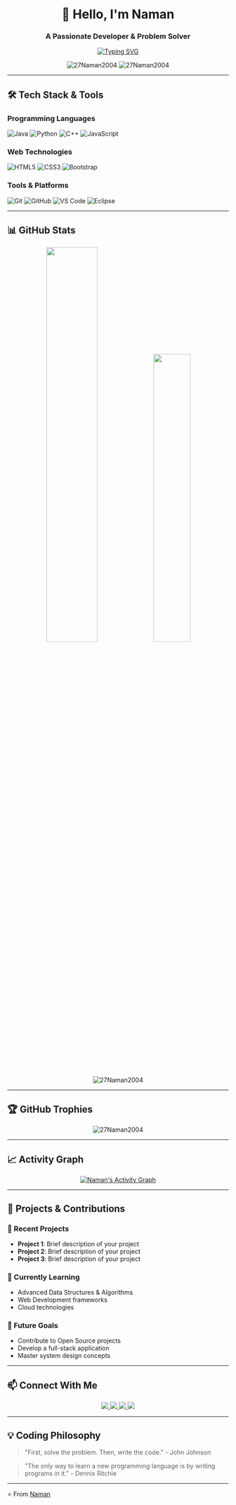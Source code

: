 <h1 align="center">👋 Hello, I'm Naman</h1>
<h3 align="center">A Passionate Developer & Problem Solver</h3>

<p align="center">
  <a href="https://git.io/typing-svg"><img src="https://readme-typing-svg.demolab.com?font=Fira+Code&weight=600&size=22&duration=4000&pause=1000&color=4F8CC9&center=true&vCenter=true&width=500&lines=Full-Stack+Developer;Problem+Solver;Continuous+Learner;Open-Source+Enthusiast" alt="Typing SVG" /></a>
</p>

<p align="center">
  <img src="https://komarev.com/gh-views?username=27Naman2004&label=Profile%20Views&color=0e75b6&style=flat" alt="27Naman2004" /> 
  <img src="https://komarev.com/ghpvc/?username=27Naman2004&label=Profile%20Views&color=0e75b6&style=flat" alt="27Naman2004" />
</p>

---

## 🛠️ Tech Stack & Tools

### Programming Languages
![Java](https://img.shields.io/badge/Java-ED8B00?style=for-the-badge&logo=openjdk&logoColor=white)
![Python](https://img.shields.io/badge/Python-3776AB?style=for-the-badge&logo=python&logoColor=white)
![C++](https://img.shields.io/badge/C++-00599C?style=for-the-badge&logo=c%2B%2B&logoColor=white)
![JavaScript](https://img.shields.io/badge/JavaScript-F7DF1E?style=for-the-badge&logo=javascript&logoColor=black)

### Web Technologies
![HTML5](https://img.shields.io/badge/HTML5-E34F26?style=for-the-badge&logo=html5&logoColor=white)
![CSS3](https://img.shields.io/badge/CSS3-1572B6?style=for-the-badge&logo=css3&logoColor=white)
![Bootstrap](https://img.shields.io/badge/Bootstrap-7952B3?style=for-the-badge&logo=bootstrap&logoColor=white)

### Tools & Platforms
![Git](https://img.shields.io/badge/Git-F05032?style=for-the-badge&logo=git&logoColor=white)
![GitHub](https://img.shields.io/badge/GitHub-181717?style=for-the-badge&logo=github&logoColor=white)
![VS Code](https://img.shields.io/badge/VS_Code-007ACC?style=for-the-badge&logo=visual-studio-code&logoColor=white)
![Eclipse](https://img.shields.io/badge/Eclipse-2C2255?style=for-the-badge&logo=eclipse&logoColor=white)

---

## 📊 GitHub Stats

<p align="center">
  <img width="48%" src="https://github-readme-stats.vercel.app/api?username=27Naman2004&show_icons=true&theme=tokyonight&hide_border=true&bg_color=00000000" />
  <img width="41%" src="https://github-readme-stats.vercel.app/api/top-langs/?username=27Naman2004&layout=compact&theme=tokyonight&hide_border=true&bg_color=00000000" />
</p>

<p align="center">
  <img src="https://github-readme-streak-stats.herokuapp.com/?user=27Naman2004&theme=tokyonight&hide_border=true&background=FFFFFF00" alt="27Naman2004" />
</p>

---

## 🏆 GitHub Trophies

<p align="center">
  <img src="https://github-profile-trophy.vercel.app/?username=27Naman2004&theme=onedark&no-frame=true&row=1&column=7" alt="27Naman2004" />
</p>

---

## 📈 Activity Graph

<p align="center">
  <a href="https://github.com/ashutosh00710/github-readme-activity-graph">
    <img alt="Naman's Activity Graph" src="https://github-readme-activity-graph.vercel.app/graph?username=27Naman2004&bg_color=ffffff&color=000000&line=4F8CC9&point=000000&area=true&hide_border=true" />
  </a>
</p>

---

## 🚀 Projects & Contributions

### 🔨 Recent Projects
- **Project 1**: Brief description of your project
- **Project 2**: Brief description of your project
- **Project 3**: Brief description of your project

### 🌱 Currently Learning
- Advanced Data Structures & Algorithms
- Web Development frameworks
- Cloud technologies

### 📝 Future Goals
- Contribute to Open Source projects
- Develop a full-stack application
- Master system design concepts

---

## 📫 Connect With Me

<p align="center">
  <a href="https://www.linkedin.com/in/your-linkedin" target="_blank">
    <img src="https://img.shields.io/badge/LinkedIn-0077B5?style=for-the-badge&logo=linkedin&logoColor=white" />
  </a>
  <a href="mailto:your-email@example.com">
    <img src="https://img.shields.io/badge/Gmail-D14836?style=for-the-badge&logo=gmail&logoColor=white" />
  </a>
  <a href="https://leetcode.com/your-profile" target="_blank">
    <img src="https://img.shields.io/badge/LeetCode-FFA116?style=for-the-badge&logo=leetcode&logoColor=black" />
  </a>
  <a href="https://www.hackerrank.com/your-profile" target="_blank">
    <img src="https://img.shields.io/badge/HackerRank-00EA64?style=for-the-badge&logo=hackerrank&logoColor=black" />
  </a>
</p>

---

## 💡 Coding Philosophy

> "First, solve the problem. Then, write the code." - John Johnson

> "The only way to learn a new programming language is by writing programs in it." - Dennis Ritchie

---

⭐️ From [Naman](https://github.com/27Naman2004)
